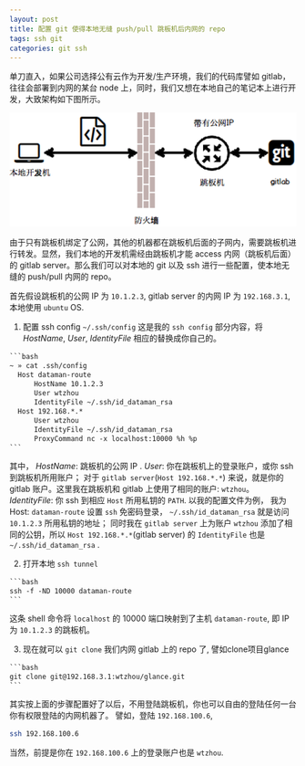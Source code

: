 ```yaml
---
layout: post
title: 配置 git 使得本地无缝 push/pull 跳板机后内网的 repo 
tags: ssh git
categories: git ssh
---
```


  单刀直入，如果公司选择公有云作为开发/生产环境，我们的代码库譬如 gitlab， 往往会部署到内网的某台 node 上，同时，我们又想在本地自己的笔记本上进行开发，大致架构如下图所示。

  <img src="/assets/git-push-intranet.png" style="width: 550px; height: 200px;" alt="开发环境架构"/>

  由于只有跳板机绑定了公网，其他的机器都在跳板机后面的子网内，需要跳板机进行转发。显然，我们本地的开发机需经由跳板机才能 access 内网（跳板机后面）的 gitlab server。那么我们可以对本地的 git 以及 ssh 进行一些配置，使本地无缝的 push/pull 内网的 repo。
  
  首先假设跳板机的公网 IP 为 `10.1.2.3`, gitlab server 的内网 IP 为 `192.168.3.1`, 本地使用 `ubuntu` OS.
  
  1. 配置 ssh config `~/.ssh/config`
      这是我的 `ssh config` 部分内容，将 *HostName*, *User*, *IdentityFile* 相应的替换成你自己的。

    ```bash
    ~ » cat .ssh/config
      Host dataman-route
          HostName 10.1.2.3
          User wtzhou
          IdentityFile ~/.ssh/id_dataman_rsa
      Host 192.168.*.*
          User wtzhou
          IdentityFile ~/.ssh/id_dataman_rsa
          ProxyCommand nc -x localhost:10000 %h %p
    ```
  其中， 
    *HostName*: 跳板机的公网 IP .
    *User*: 你在跳板机上的登录账户，或你 ssh 到跳板机所用账户； 对于 `gitlab server`(`Host 192.168.*.*`) 来说，就是你的 gitlab 账户。这里我在跳板机和 gitlab 上使用了相同的账户: `wtzhou`。
    *IdentityFile*: 你 ssh 到相应 `Host` 所用私钥的 `PATH`. 以我的配置文件为例， 我为 Host: `dataman-route` 设置 `ssh` 免密码登录， `~/.ssh/id_dataman_rsa` 就是访问 `10.1.2.3` 所用私钥的地址； 同时我在 `gitlab server` 上为账户 `wtzhou` 添加了相同的公钥，所以 `Host 192.168.*.*`(gitlab server) 的 `IdentityFile` 也是 `~/.ssh/id_dataman_rsa` .

  2. 打开本地 `ssh tunnel`

    ```bash
    ssh -f -ND 10000 dataman-route
    ```
  这条 shell 命令将 `localhost` 的 10000 端口映射到了主机 `dataman-route`, 即 IP 为 `10.1.2.3` 的跳板机。

  3. 现在就可以 `git clone` 我们内网 gitlab 上的 repo 了, 譬如clone项目glance

    ```bash
    git clone git@192.168.3.1:wtzhou/glance.git
    ```

  其实按上面的步骤配置好了以后，不用登陆跳板机，你也可以自由的登陆任何一台你有权限登陆的内网机器了。 譬如，登陆 `192.168.100.6`,
  
  ```bash
  ssh 192.168.100.6
  ```
  当然，前提是你在 `192.168.100.6` 上的登录账户也是 `wtzhou`.
